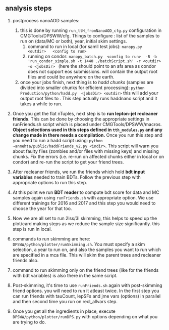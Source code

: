 ## analysis steps

1. postprocess nanoAOD samples:
   1. this is done by running `run_ttH_fromNanoAOD_cfg.py` configuration in CMGTools/DPSWW/cfg. Things to configure : list of the samples to run on (data/MC or both), year, initial skim settings. 
      1. command to run in local (for samll test jobs): `nanopy.py  <outdir>   <config to run>`
      1. running on condor: `nanopy_batch.py  <config to run>  -B -b 'run_condor_simple.sh -t 1440 ./batchScript.sh' -r <outdir> -o <jobsDir> ` 
         (here the <jobsDir> should point to an afs area as condor does not support eos submissions. <outdir> will contain the output root files and could be anywhere on the earth. 
   1. once your jobs finish, next thing is to *hadd chunks* (samples are divided into smaller chunks for efficient processing): `python Production/python/hadd.py  <jobsDir> <outdir>`
      this will add your output root files to <outdir>. This step actually runs haddnano script and it takes a while to run.  

1. Once you get the flat nTuples, next step is to **run lepton-jet recleaner friends**. This can be done by choosing the appropriate settings in runFriends.sh script which is placed under CMGTools/DPSWW/macros. **Object selections used in this steps defined in `tth_modules.py` and any change made in there needs a compilation.** 
   Once you run this step and you need to run a hadd script using: `python ~anmehta/public/haddFriends_v2.py <indir>`. 
   This script will warn you about faulty files (zombies and/or files with missing keys) and missing chunks. Fix the errors (i.e. re-run on affected chunks either in local or on condor) and re-run the script to get your friend trees.

1. After recleaner friends, we run the friends which hold **bdt input variables** needed to train BDTs. Follow the previous step with appropriate options to run this step. 
1. At this point we run **BDT reader** to compute bdt score for data and MC samples again using `runFriends.sh` with appropriate option. 
   We use different trainings for 2016 and 2017 and this step you would need to choose the year for that too. 
1. Now we are all set to run 2lss/3l skimming, this helps to speed up the plot/card making steps as we reduce the sample size significantly. this step is run in local. 
  1. commands to run skimming are here: `DPSWW/python/plotter/runSkimming.sh`. You must specify a skim selection, a year to run on, and also the samples you want to run which are specified  in a  mca file. This will skim the parent trees and recleaner friends also.
  1. command to run skimming only on the friend trees (like for the friends with bdt variables) is also there in the same script.
 
1. Post-skimming, it's time to use `runFriends.sh` again with post-skimming friend options. you will need to run it atleast twice. In the first step you can run friends with tauCount, lepSFs and jme vars (options) in parallel and then second time you run on recl_allvars step. 

1. Once you get all the ingredients in place, execute `DPSWW/python/plotter/runDPS.py` with options depending on what you are trying to do.  